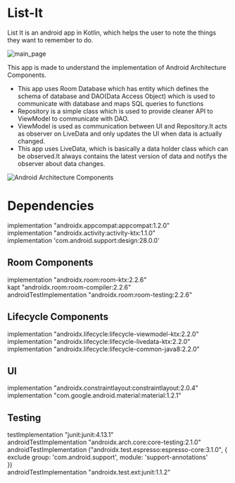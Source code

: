 # List-It
List It is an android app in Kotlin, which helps the user to note the things they want to remember to do.

![main_page](https://user-images.githubusercontent.com/48640844/103473518-7ad7fe00-4dbf-11eb-823e-1af6308e2a13.png)

This app is made to understand the implementation of Android Architecture Components.
- This app uses Room Database which has entity which defines the schema of database and DAO(Data Access Object) which is used to communicate with database and maps SQL queries to functions
- Repository is a simple class which is used to provide cleaner API to ViewModel to communicate with DAO.
- ViewModel is used as communication between UI and Repository.It acts as observer on LiveData and only updates the UI when data is actually changed.
- This app uses LiveData, which is basically a data holder class which can be observed.It always contains the latest version of data and notifys the observer about data changes.

![Android Architecture Components](https://user-images.githubusercontent.com/48640844/103457142-875a4900-4d22-11eb-8a79-f9b328f806ee.png)

# Dependencies
implementation "androidx.appcompat:appcompat:1.2.0"\
implementation "androidx.activity:activity-ktx:1.1.0"\
implementation 'com.android.support:design:28.0.0'

## Room Components
implementation "androidx.room:room-ktx:2.2.6"\
kapt "androidx.room:room-compiler:2.2.6"\
androidTestImplementation "androidx.room:room-testing:2.2.6"

## Lifecycle Components
implementation "androidx.lifecycle:lifecycle-viewmodel-ktx:2.2.0"\
implementation "androidx.lifecycle:lifecycle-livedata-ktx:2.2.0"\
implementation "androidx.lifecycle:lifecycle-common-java8:2.2.0"

## UI
implementation "androidx.constraintlayout:constraintlayout:2.0.4"\
implementation "com.google.android.material:material:1.2.1"

## Testing
testImplementation "junit:junit:4.13.1"\
androidTestImplementation "androidx.arch.core:core-testing:2.1.0"\
androidTestImplementation ("androidx.test.espresso:espresso-core:3.1.0", {\
    exclude group: 'com.android.support', module: 'support-annotations'\
})\
androidTestImplementation "androidx.test.ext:junit:1.1.2"
